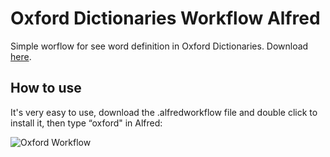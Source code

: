 # Oxford Dictionaries Workflow Alfred
Simple worflow for see word definition in Oxford Dictionaries.
Download [here](https://github.com/boniattirodrigo/Oxford-Dictionaries-Workflow-Alfred/blob/master/Oxford%20Dictionaries%20Workflow%20Alfred.alfredworkflow).

## How to use

It's very easy to use, download the .alfredworkflow file and double click to install it, then type “oxford" in Alfred:

![Oxford Workflow](https://github.com/boniattirodrigo/Oxford-Dictionaries-Workflow-Alfred/blob/master/example.jpg)
